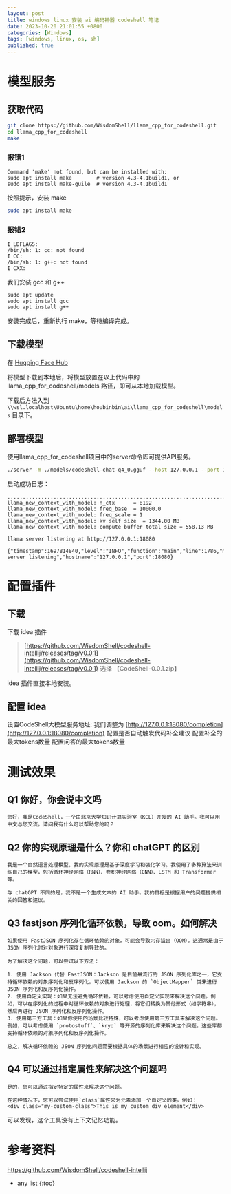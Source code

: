 ```yaml
---
layout: post
title: windows linux 安装 ai 编码神器 codeshell 笔记
date: 2023-10-20 21:01:55 +0800
categories: [Windows]
tags: [windows, linux, os, sh]
published: true
---
```



# 模型服务

## 获取代码

```sh
git clone https://github.com/WisdomShell/llama_cpp_for_codeshell.git
cd llama_cpp_for_codeshell
make
```

### 报错1

```
Command 'make' not found, but can be installed with:
sudo apt install make        # version 4.3-4.1build1, or
sudo apt install make-guile  # version 4.3-4.1build1
```

按照提示，安装 make

```sh
sudo apt install make
```

### 报错2

```
I LDFLAGS:
/bin/sh: 1: cc: not found
I CC:
/bin/sh: 1: g++: not found
I CXX:
```

我们安装 gcc 和 g++

```
sudo apt update
sudo apt install gcc
sudo apt install g++
```

安装完成后，重新执行 make，等待编译完成。

## 下载模型

在 [Hugging Face Hub](https://huggingface.co/WisdomShell/CodeShell-7B-Chat-int4/blob/main/codeshell-chat-q4_0.gguf)

将模型下载到本地后，将模型放置在以上代码中的 llama_cpp_for_codeshell/models 路径，即可从本地加载模型。

下载后方法入到 `\\wsl.localhost\Ubuntu\home\houbinbin\ai\llama_cpp_for_codeshell\models` 目录下。

## 部署模型

使用llama_cpp_for_codeshell项目中的server命令即可提供API服务。

```sh
./server -m ./models/codeshell-chat-q4_0.gguf --host 127.0.0.1 --port 18080
```

启动成功日志：

```
..............................................................................................
llama_new_context_with_model: n_ctx      = 8192
llama_new_context_with_model: freq_base  = 10000.0
llama_new_context_with_model: freq_scale = 1
llama_new_context_with_model: kv self size  = 1344.00 MB
llama_new_context_with_model: compute buffer total size = 558.13 MB

llama server listening at http://127.0.0.1:18080

{"timestamp":1697814840,"level":"INFO","function":"main","line":1786,"message":"HTTP server listening","hostname":"127.0.0.1","port":18080}
```

# 配置插件

## 下载

下载 idea 插件

> [https://github.com/WisdomShell/codeshell-intellij/releases/tag/v0.0.1](https://github.com/WisdomShell/codeshell-intellij/releases/tag/v0.0.1) 选择 【CodeShell-0.0.1.zip】

idea 插件直接本地安装。

##  配置 idea

设置CodeShell大模型服务地址: 我们调整为 [http://127.0.0.1:18080/completion](http://127.0.0.1:18080/completion)
配置是否自动触发代码补全建议
配置补全的最大tokens数量
配置问答的最大tokens数量

# 测试效果

## Q1 你好，你会说中文吗

```
您好，我是CodeShell，一个由北京大学知识计算实验室（KCL）开发的 AI 助手。我可以用中文与您交流。请问我有什么可以帮助您的吗？
```

## Q2 你的实现原理是什么？你和 chatGPT 的区别

```
我是一个自然语言处理模型，我的实现原理是基于深度学习和强化学习。我使用了多种算法来训练自己的模型，包括循环神经网络（RNN）、卷积神经网络（CNN）、LSTM 和 Transformer 等。

与 chatGPT 不同的是，我不是一个生成文本的 AI 助手。我的目标是根据用户的问题提供相关的回答和建议。
```

## Q3 fastjson 序列化循环依赖，导致 oom。如何解决

```
如果使用 FastJSON 序列化存在循环依赖的对象，可能会导致内存溢出（OOM）。这通常是由于 JSON 序列化时对对象进行深度复制导致的。

为了解决这个问题，可以尝试以下方法：

1. 使用 Jackson 代替 FastJSON：Jackson 是目前最流行的 JSON 序列化库之一，它支持循环依赖的对象序列化和反序列化。可以使用 Jackson 的 `ObjectMapper` 类来进行 JSON 序列化和反序列化操作。
2. 使用自定义实现：如果无法避免循环依赖，可以考虑使用自定义实现来解决这个问题。例如，可以在序列化的过程中对循环依赖的对象进行处理，将它们转换为其他形式（如字符串），然后再进行 JSON 序列化和反序列化操作。
3. 使用第三方工具：如果你使用的场景比较特殊，可以考虑使用第三方工具来解决这个问题。例如，可以考虑使用 `protostuff`、`kryo` 等开源的序列化库来解决这个问题。这些库都支持循环依赖的对象序列化和反序列化操作。

总之，解决循环依赖的 JSON 序列化问题需要根据具体的场景进行相应的设计和实现。
```

## Q4 可以通过指定属性来解决这个问题吗

```
是的，您可以通过指定特定的属性来解决这个问题。

在这种情况下，您可以尝试使用`class`属性来为元素添加一个自定义的类。例如：
<div class="my-custom-class">This is my custom div element</div>
```

可以发现，这个工具没有上下文记忆功能。

# 参考资料

https://github.com/WisdomShell/codeshell-intellij

* any list
{:toc}
